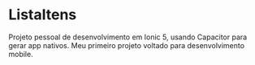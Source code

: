 # ListaItens
Projeto pessoal de desenvolvimento em Ionic 5, usando Capacitor para gerar app nativos. Meu primeiro projeto voltado para desenvolvimento mobile.
